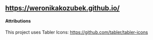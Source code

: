 ## https://weronikakozubek.github.io/



#### Attributions

This project uses Tabler Icons: https://github.com/tabler/tabler-icons